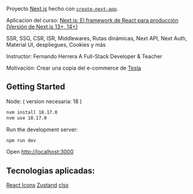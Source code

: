 Proyecto [Next.js](https://nextjs.org/) hecho con [`create-next-app`](https://github.com/vercel/next.js/tree/canary/packages/create-next-app).

Aplicacion del curso: 
[Next.js: El framework de React para producción (Versión de Next.js 13+, 14+)](https://santec.udemy.com/course/nextjs-fh/)

SSR, SSG, CSR, ISR, Middlewares, Rutas dinámicas, Next API, Next Auth, Material UI, despliegues, Cookies y más

   Instructor:
      Fernando Herrera
      A Full-Stack Developer & Teacher

   Motivación:
      Crear una copia del e-commerce de [Tesla](https://shop.tesla.com/es_es/)

## Getting Started

   Node: ( version necesaria: 18 )
```bash
nvm install 18.17.0
nvm use 18.17.0
```

Run the development server:

```bash
npm run dev

```
Open [http://localhost:3000](http://localhost:3000) 


## Tecnologias aplicadas:

[React Icons](https://react-icons.github.io/react-icons/)
[Zustand](https://zustand-demo.pmnd.rs/)
[clsx](https://nextjs.org/learn-pages-router/basics/assets-metadata-css/styling-tips)

